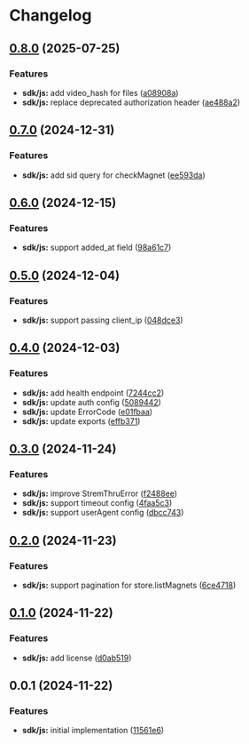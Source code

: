 # Changelog

## [0.8.0](https://github.com/MunifTanjim/stremthru/compare/sdk-js-0.7.0...sdk-js-0.8.0) (2025-07-25)


### Features

* **sdk/js:** add video_hash for files ([a08908a](https://github.com/MunifTanjim/stremthru/commit/a08908a54ba6f2aa89dbb4e3a1e0cda3a6998889))
* **sdk/js:** replace deprecated authorization header ([ae488a2](https://github.com/MunifTanjim/stremthru/commit/ae488a26b8482a9f0183dd79e25466eb81392ac0))

## [0.7.0](https://github.com/MunifTanjim/stremthru/compare/sdk-js-0.6.0...sdk-js-0.7.0) (2024-12-31)


### Features

* **sdk/js:** add sid query for checkMagnet ([ee593da](https://github.com/MunifTanjim/stremthru/commit/ee593daafd476cc534ff898b2fdaf6dc06092ed6))

## [0.6.0](https://github.com/MunifTanjim/stremthru/compare/sdk-js-0.5.0...sdk-js-0.6.0) (2024-12-15)


### Features

* **sdk/js:** support added_at field ([98a61c7](https://github.com/MunifTanjim/stremthru/commit/98a61c77fb59dfe9f9bef0be8133ea7a238c7301))

## [0.5.0](https://github.com/MunifTanjim/stremthru/compare/sdk-js-0.4.0...sdk-js-0.5.0) (2024-12-04)


### Features

* **sdk/js:** support passing client_ip ([048dce3](https://github.com/MunifTanjim/stremthru/commit/048dce32bffb1b5bf2a8144d613c0c573d9b56d8))

## [0.4.0](https://github.com/MunifTanjim/stremthru/compare/sdk-js-0.3.0...sdk-js-0.4.0) (2024-12-03)


### Features

* **sdk/js:** add health endpoint ([7244cc2](https://github.com/MunifTanjim/stremthru/commit/7244cc2643f11e6fdc8850afd155164b26005705))
* **sdk/js:** update auth config ([5089442](https://github.com/MunifTanjim/stremthru/commit/5089442834cca0c7c7493a49d9f33f800bc4fcb9))
* **sdk/js:** update ErrorCode ([e01fbaa](https://github.com/MunifTanjim/stremthru/commit/e01fbaa140afcc569370fdf25b409d9db5e069f9))
* **sdk/js:** update exports ([effb371](https://github.com/MunifTanjim/stremthru/commit/effb37196b81f4da8c3e54a87ac028c3ecd90936))

## [0.3.0](https://github.com/MunifTanjim/stremthru/compare/sdk-js-0.2.0...sdk-js-0.3.0) (2024-11-24)


### Features

* **sdk/js:** improve StremThruError ([f2488ee](https://github.com/MunifTanjim/stremthru/commit/f2488eeb5e95d6e171d7dae735d6752448ab5421))
* **sdk/js:** support timeout config ([4faa5c3](https://github.com/MunifTanjim/stremthru/commit/4faa5c3569171ef8b4530bffffd5e49caa258e9a))
* **sdk/js:** support userAgent config ([dbcc743](https://github.com/MunifTanjim/stremthru/commit/dbcc743d90629776374fb6ad361ead84304cd536))

## [0.2.0](https://github.com/MunifTanjim/stremthru/compare/sdk-js-0.1.0...sdk-js-0.2.0) (2024-11-23)


### Features

* **sdk/js:** support pagination for store.listMagnets ([6ce4718](https://github.com/MunifTanjim/stremthru/commit/6ce4718dffda204807d783291327b98fae42b5a9))

## [0.1.0](https://github.com/MunifTanjim/stremthru/compare/sdk-js-0.0.1...sdk-js-0.1.0) (2024-11-22)


### Features

* **sdk/js:** add license ([d0ab519](https://github.com/MunifTanjim/stremthru/commit/d0ab519051df0f6580dca0cf421d8f27f3912060))

## 0.0.1 (2024-11-22)


### Features

* **sdk/js:** initial implementation ([11561e6](https://github.com/MunifTanjim/stremthru/commit/11561e6b5166a6fc751cac7a82655cba1df60d3e))
